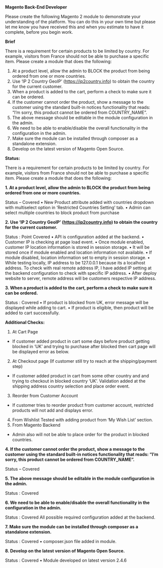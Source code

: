 **Magento Back-End Developer**

Please create the following Magento 2 module to demonstrate your understanding of the platform. You can do this in your own time but please let me know you have received this and when you estimate to have it complete, before you begin work.

**Brief**

There is a requirement for certain products to be limited by country. For example, visitors from France should not be able to purchase a specific item. Please create a module that does the following:

1. At a product level, allow the admin to BLOCK the product from being ordered from one or more countries.
2. Use ‘IP 2 Country GeoIP’ (https://ip2country.info) to obtain the country for the current customer.
3. When a product is added to the cart, perform a check to make sure it can be ordered.
4. If the customer cannot order the product, show a message to the customer using the standard built-in notices functionality that reads: “I’m sorry, this product cannot be ordered from COUNTRY_NAME”.
5. The above message should be editable in the module configuration in the admin.
6. We need to be able to enable/disable the overall functionality in the configuration in the admin.
7. Make sure the module can be installed through composer as a standalone extension.
8. Develop on the latest version of Magento Open Source.

**Status:**

There is a requirement for certain products to be limited by country. For example, visitors from
France should not be able to purchase a specific item.
Please create a module that does the following:

**1. At a product level, allow the admin to BLOCK the product from being ordered from one or more
countries.**

Status – Covered
  • New Product attribute added with countries dropdown with multiselect option in ‘Restricted Countries
  Setting’ tab.
  • Admin can select multiple countries to block product from purchase

**2. Use ‘IP 2 Country GeoIP’ (https://ip2country.info) to obtain the country for the current customer.**

Status : Point Covered
  • API is configuration added at the backend.
  • Customer IP is checking at page load event.
  • Once module enabled, customer IP location information is stored in session storage.
  • It will be stored once if module enabled and location information not available.
  • If module disabled, location information set to empty in session storage.
  • While testing locally, IP address to be 127.0.0.1 because its a localhost address. To check with real remote
  address IP, I have added IP setting at the backend configuration to check with specific IP address.
  • After deploy website to server, remote address will be customers respective IP address.

**3. When a product is added to the cart, perform a check to make sure it can be ordered.**

Status : Covered
  • If product is blocked from UK, error message will be displayed while adding to cart.
  • If product is eligible, then product will be added to cart successfully.

  **Additional Checks:**

  1. At Cart Page
  - If customer added product in cart some days before product getting blocked in ‘UK’
  and trying to purchase after blocked then cart page will be displayed error as below.
  2. At Checkout page (If customer still try to reach at the shipping/payment step)
  - If customer added product in cart from some other country and and trying to checkout
  in blocked country ‘UK’. Validation added at the shipping address country selection and
  place order event.
  3. Reorder from Customer Account
   - If customer tries to reorder product from customer account, restricted products will not
  add and displays error.
  4. From Wishlist
  Tested with adding product from ‘My Wish List’ section.
  5. From Magento Backend
  - Admin also will not be able to place order for the product in blocked countries.
    
**4. If the customer cannot order the product, show a message to the customer using the standard built-in notices functionality that reads:
“I’m sorry, this product cannot be ordered from COUNTRY_NAME”.**

Status – Covered

**5. The above message should be editable in the module configuration in the admin.**

Status : Covered

**6. We need to be able to enable/disable the overall functionality in the configuration in the admin.**

Status : Covered
All possible required configuration added at the backend.

**7. Make sure the module can be installed through composer as a standalone extension.**

Status : Covered
  • composer.json file added in module.

**8. Develop on the latest version of Magento Open Source.**

Status : Covered
  • Module developed on latest version 2.4.6
